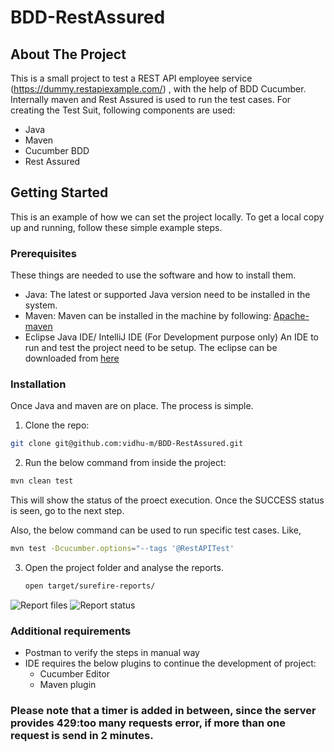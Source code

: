 # BDD-RestAssured

<!-- ABOUT THE PROJECT -->
## About The Project

This is a small project to test a REST API employee service (https://dummy.restapiexample.com/) , with the help of BDD Cucumber. 
Internally maven and Rest Assured is used to run the test cases. For creating the Test Suit, following components are used:

* Java
* Maven
* Cucumber BDD
* Rest Assured

<!-- GETTING STARTED -->
## Getting Started

This is an example of how we can set the project locally.
To get a local copy up and running, follow these simple example steps.

### Prerequisites

These things are needed to use the software and how to install them.

* Java:
  The latest or supported Java version need to be installed in the system.
* Maven:
  Maven can be installed in the machine by following:
  [Apache-maven](https://maven.apache.org/install.html)
* Eclipse Java IDE/ IntelliJ IDE (For Development purpose only)
  An IDE to run and test the project need to be setup. The eclipse can be downloaded from [here](https://www.eclipse.org/downloads/)
 

### Installation

Once Java and maven are on place. The process is simple.
1. Clone the repo:
  ```sh
  git clone git@github.com:vidhu-m/BDD-RestAssured.git
  ```
2. Run the below command from inside the project:
  ```sh
  mvn clean test
  ```
  This will show the status of the proect execution. Once the SUCCESS status is seen, go to the next step.
  

  Also, the below command can be used to run specific test cases. 
  Like,
  ```sh
  mvn test -Dcucumber.options="--tags '@RestAPITest'
   ```
3. Open the project folder and analyse the reports.
   ```sh 
   open target/surefire-reports/
    ```

![Report files](img/report-files.png)
![Report status](img/report-status.png)

### Additional requirements

* Postman to verify the steps in manual way
* IDE requires the below plugins to continue the development of project:
  - Cucumber Editor
  - Maven plugin
  

### Please note that a timer is added in between, since the server provides 429:too many requests error, if more than one request is send in 2 minutes. 
